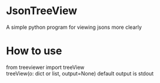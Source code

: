 # JsonTreeView
  A simple python program for viewing jsons more clearly
  
 # How to use
  from treeviewer import treeView<br>
  treeView(o: dict or list, output=None) default output is stdout

